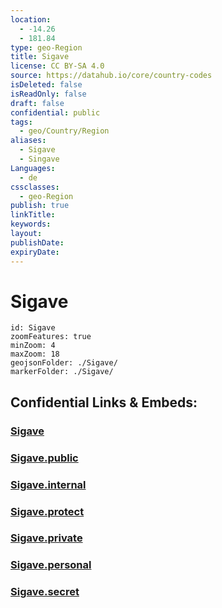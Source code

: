 ```yaml
---
location:
  - -14.26
  - 181.84
type: geo-Region
title: Sigave
license: CC BY-SA 4.0
source: https://datahub.io/core/country-codes
isDeleted: false
isReadOnly: false
draft: false
confidential: public
tags:
  - geo/Country/Region
aliases:
  - Sigave
  - Singave
Languages:
  - de
cssclasses:
  - geo-Region
publish: true
linkTitle: 
keywords: 
layout: 
publishDate: 
expiryDate:
---
```


# Sigave

```leaflet
id: Sigave
zoomFeatures: true 
minZoom: 4 
maxZoom: 18
geojsonFolder: ./Sigave/
markerFolder: ./Sigave/
```


## Confidential Links & Embeds: 

### [Sigave](/_Standards/Earth/Continent/Oceania/Polynesia/Wallis_et_Futuna/Districts~Wallis_et_Futuna/Sigave.md) 

### [Sigave.public](/_public/Earth/Continent/Oceania/Polynesia/Wallis_et_Futuna/Districts~Wallis_et_Futuna/Sigave.public.md) 

### [Sigave.internal](/_internal/Earth/Continent/Oceania/Polynesia/Wallis_et_Futuna/Districts~Wallis_et_Futuna/Sigave.internal.md) 

### [Sigave.protect](/_protect/Earth/Continent/Oceania/Polynesia/Wallis_et_Futuna/Districts~Wallis_et_Futuna/Sigave.protect.md) 

### [Sigave.private](/_private/Earth/Continent/Oceania/Polynesia/Wallis_et_Futuna/Districts~Wallis_et_Futuna/Sigave.private.md) 

### [Sigave.personal](/_personal/Earth/Continent/Oceania/Polynesia/Wallis_et_Futuna/Districts~Wallis_et_Futuna/Sigave.personal.md) 

### [Sigave.secret](/_secret/Earth/Continent/Oceania/Polynesia/Wallis_et_Futuna/Districts~Wallis_et_Futuna/Sigave.secret.md)

